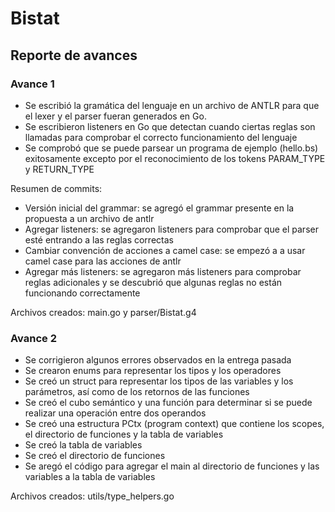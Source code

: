 # Bistat

## Reporte de avances

### Avance 1

- Se escribió la gramática del lenguaje en un archivo de ANTLR para que el lexer y el parser fueran generados en Go. 
- Se escribieron listeners en Go que detectan cuando ciertas reglas son llamadas para comprobar el correcto funcionamiento del lenguaje
- Se comprobó que se puede parsear un programa de ejemplo (hello.bs) exitosamente excepto por el reconocimiento de los tokens PARAM_TYPE y RETURN_TYPE

Resumen de commits:
- Versión inicial del grammar: se agregó el grammar presente en la propuesta a un archivo de antlr
- Agregar listeners: se agregaron listeners para comprobar que el parser esté entrando a las reglas correctas
- Cambiar convención de acciones a camel case: se empezó a a usar camel case para las acciones de antlr
- Agregar más listeners: se agregaron más listeners para comprobar reglas adicionales y se descubrió que algunas reglas no están funcionando correctamente

Archivos creados: main.go y parser/Bistat.g4

### Avance 2

- Se corrigieron algunos errores observados en la entrega pasada
- Se crearon enums para representar los tipos y los operadores
- Se creó un struct para representar los tipos de las variables y los parámetros, así como de los retornos de las funciones
- Se creó el cubo semántico y una función para determinar si se puede realizar una operación entre dos operandos
- Se creó una estructura PCtx (program context) que contiene los scopes, el directorio de funciones y la tabla de variables
- Se creó la tabla de variables
- Se creó el directorio de funciones
- Se aregó el código para agregar el main al directorio de funciones y las variables a la tabla de variables

Archivos creados: utils/type_helpers.go